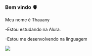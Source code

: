 ### **Bem vindo** 🫀
Meu nome é Thauany

-Estou estudando na Alura.

-Estou me desenvolvendo na linguagem 

![](https://media1.tenor.com/m/NmPxEb_gxfYAAAAC/warm-laugh-penelope.gif)
